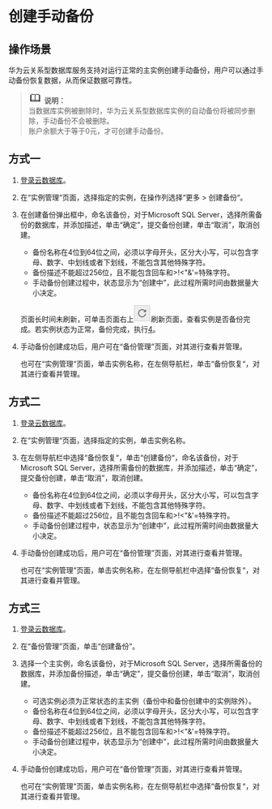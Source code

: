 # 创建手动备份<a name="zh-cn_topic_0037111719"></a>

## 操作场景<a name="section387888031450"></a>

华为云关系型数据库服务支持对运行正常的主实例创建手动备份，用户可以通过手动备份恢复数据，从而保证数据可靠性。

>![](public_sys-resources/icon-note.gif) **说明：**   
>当数据库实例被删除时，华为云关系型数据库实例的自动备份将被同步删除，手动备份不会被删除。  
>账户余额大于等于0元，才可创建手动备份。  

## 方式一<a name="section3535102285710"></a>

1.  [登录云数据库](https://support.huaweicloud.com/qs-rds/rds_login.html)。
2.  在“实例管理“页面，选择指定的实例，在操作列选择“更多  \>  创建备份“。
3.  在创建备份弹出框中，命名该备份，对于Microsoft SQL Server，选择所需备份的数据库，并添加描述，单击“确定”，提交备份创建，单击“取消”，取消创建。

    -   备份名称在4位到64位之间，必须以字母开头，区分大小写，可以包含字母、数字、中划线或者下划线，不能包含其他特殊字符。
    -   备份描述不能超过256位，且不能包含回车和\>!<"&'=特殊字符。
    -   手动备份创建过程中，状态显示为“创建中”，此过程所需时间由数据量大小决定。

    页面长时间未刷新，可单击页面右上![](figures/refresh.png)刷新页面，查看实例是否备份完成。若实例状态为正常，备份完成，执行[4](#li9129133519114)。

4.  <a name="li9129133519114"></a>手动备份创建成功后，用户可在“备份管理”页面，对其进行查看并管理。

    也可在“实例管理“页面，单击实例名称，在左侧导航栏，单击“备份恢复“，对其进行查看并管理。


## 方式二<a name="section56713052173915"></a>

1.  [登录云数据库](https://support.huaweicloud.com/qs-rds/rds_login.html)。
2.  在“实例管理“页面，选择指定的实例，单击实例名称。
3.  在左侧导航栏中选择“备份恢复“，单击“创建备份“，命名该备份，对于Microsoft SQL Server，选择所需备份的数据库，并添加描述，单击“确定”，提交备份创建，单击“取消”，取消创建。
    -   备份名称在4位到64位之间，必须以字母开头，区分大小写，可以包含字母、数字、中划线或者下划线，不能包含其他特殊字符。
    -   备份描述不能超过256位，且不能包含回车和\>!<"&'=特殊字符。
    -   手动备份创建过程中，状态显示为“创建中”，此过程所需时间由数据量大小决定。

4.  手动备份创建成功后，用户可在“备份管理”页面，对其进行查看并管理。

    也可在“实例管理“页面，单击实例名称，在左侧导航栏中选择“备份恢复“，对其进行查看并管理。


## 方式三<a name="section9486582184218"></a>

1.  [登录云数据库](https://support.huaweicloud.com/qs-rds/rds_login.html)。
2.  在“备份管理”页面，单击“创建备份”。
3.  选择一个主实例，命名该备份，对于Microsoft SQL Server，选择所需备份的数据库，并添加备份描述，单击“确定”，提交备份创建，单击“取消”，取消创建。
    -   可选实例必须为正常状态的主实例（备份中和备份创建中的实例除外）。
    -   备份名称在4位到64位之间，必须以字母开头，区分大小写，可以包含字母、数字、中划线或者下划线，不能包含其他特殊字符。
    -   备份描述不能超过256位，且不能包含回车和\>!<"&'=特殊字符。
    -   手动备份创建过程中，状态显示为“创建中”，此过程所需时间由数据量大小决定。

4.  手动备份创建成功后，用户可在“备份管理”页面，对其进行查看并管理。

    也可在“实例管理“页面，单击实例名称，在左侧导航栏中选择“备份恢复“，对其进行查看并管理。



